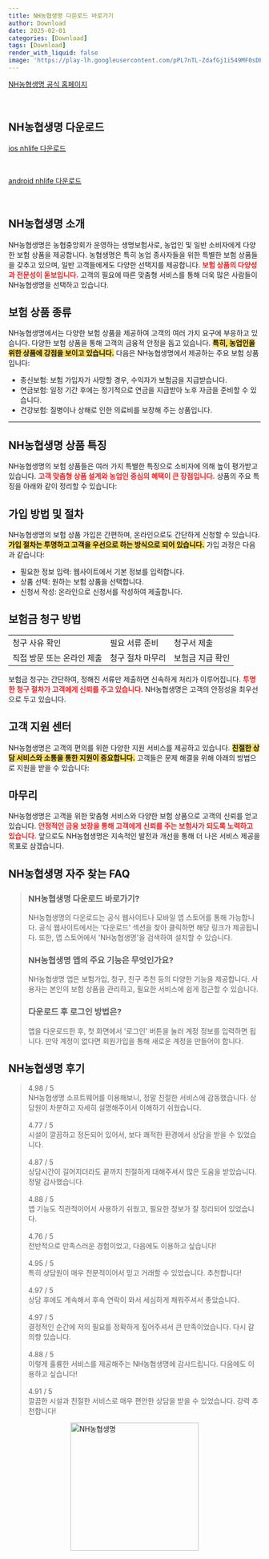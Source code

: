 ```yaml
---
title: NH농협생명 다운로드 바로가기
author: Download
date: 2025-02-01
categories: [Download]
tags: [Download]
render_with_liquid: false
image: 'https://play-lh.googleusercontent.com/pPL7nTL-ZdafGj1i549MF0sDEWUMB1BCUHT4PkB8z33lx1HG8F3Rp9aQ42AqbxQ91A=s256-rw'
---
```

<p><a class='click-button' title='NH농협생명' href='https://www.nhlife.co.kr/' rel='nofollow'>NH농협생명 공식 홈페이지</a></p><br>
<h2 id='NH농협생명_다운로드'>NH농협생명 다운로드</h2>
<p><a class="click-button ios" title="nhlife 다운로드" href="https://apps.apple.com/kr/app/nh%EB%86%8D%ED%98%91%EC%83%9D%EB%AA%85/id731207448" rel="nofollow">ios nhlife 다운로드</a></p><br>
<p><a class="click-button android" title="nhlife 다운로드" href="https://play.google.comhttps://play.google.com/store/apps/details?id=com.nhlife.customer.mobile" rel="nofollow">android nhlife 다운로드</a></p><br>


<h2 id='NH농협생명_소개'>NH농협생명 소개</h2>

<p>NH농협생명은 농협중앙회가 운영하는 생명보험사로, 농업인 및 일반 소비자에게 다양한 보험 상품을 제공합니다. 농협생명은 특히 농업 종사자들을 위한 특별한 보험 상품들을 갖추고 있으며, 일반 고객들에게도 다양한 선택지를 제공합니다. <b><span style="color: #ee2323;">보험 상품의 다양성과 전문성이 돋보입니다.</span></b> 고객의 필요에 따른 맞춤형 서비스를 통해 더욱 많은 사람들이 NH농협생명을 선택하고 있습니다.</p>

<h2 id='보험_상품_종류'>보험 상품 종류</h2>

<p>NH농협생명에서는 다양한 보험 상품을 제공하여 고객의 여러 가지 요구에 부응하고 있습니다. 다양한 보험 상품을 통해 고객의 금융적 안정을 돕고 있습니다. <b><span style="background-color: #ffe066;">특히, 농업인을 위한 상품에 강점을 보이고 있습니다.</span></b> 다음은 NH농협생명에서 제공하는 주요 보험 상품입니다:</p>

<ul>
    <li>종신보험: 보험 가입자가 사망할 경우, 수익자가 보험금을 지급받습니다.</li>
    <li>연금보험: 일정 기간 후에는 정기적으로 연금을 지급받아 노후 자금을 준비할 수 있습니다.</li>
    <li>건강보험: 질병이나 상해로 인한 의료비를 보장해 주는 상품입니다.</li>
</ul>

<hr />

<h2 id='농협생명_상품_특징'>NH농협생명 상품 특징</h2>

<p>NH농협생명의 보험 상품들은 여러 가지 특별한 특징으로 소비자에 의해 높이 평가받고 있습니다. <b><span style="color: #ee2323;">고객 맞춤형 상품 설계와 농업인 중심의 혜택이 큰 장점입니다.</span></b> 상품의 주요 특징을 아래와 같이 정리할 수 있습니다:</p>

<h2 id='가입방법_및_절차'>가입 방법 및 절차</h2>

<p>NH농협생명의 보험 상품 가입은 간편하며, 온라인으로도 간단하게 신청할 수 있습니다. <b><span style="background-color: #ffe066;">가입 절차는 투명하고 고객을 우선으로 하는 방식으로 되어 있습니다.</span></b> 가입 과정은 다음과 같습니다:</p>

<ul>
    <li>필요한 정보 입력: 웹사이트에서 기본 정보를 입력합니다.</li>
    <li>상품 선택: 원하는 보험 상품을 선택합니다.</li>
    <li>신청서 작성: 온라인으로 신청서를 작성하여 제출합니다.</li>
</ul>

<h2 id='보험금_청구_방법'>보험금 청구 방법</h2>

<table>
    <tr>
        <td>청구 사유 확인</td>
        <td>필요 서류 준비</td>
        <td>청구서 제출</td>
    </tr>
    <tr>
        <td>직접 방문 또는 온라인 제출</td>
        <td>청구 절차 마무리</td>
        <td>보험금 지급 확인</td>
    </tr>
</table>

<p>보험금 청구는 간단하여, 정해진 서류만 제출하면 신속하게 처리가 이루어집니다. <b><span style="color: #ee2323;">투명한 청구 절차가 고객에게 신뢰를 주고 있습니다.</span></b> NH농협생명은 고객의 안정성을 최우선으로 두고 있습니다.</p>

<h2 id='고객_지원_센터'>고객 지원 센터</h2>

<p>NH농협생명은 고객의 편의를 위한 다양한 지원 서비스를 제공하고 있습니다. <b><span style="background-color: #ffe066;">친절한 상담 서비스와 소통을 통한 지원이 중요합니다.</span></b> 고객들은 문제 해결을 위해 아래의 방법으로 지원을 받을 수 있습니다:</p>

<h2 id='마무리'>마무리</h2>

<p>NH농협생명은 고객을 위한 맞춤형 서비스와 다양한 보험 상품으로 고객의 신뢰를 얻고 있습니다. <b><span style="color: #ee2323;">안정적인 금융 보장을 통해 고객에게 신뢰를 주는 보험사가 되도록 노력하고 있습니다.</span></b> 앞으로도 NH농협생명은 지속적인 발전과 개선을 통해 더 나은 서비스 제공을 목표로 삼겠습니다.</p>


<h2 id='NH농협생명_자주_찾는_FAQ'>NH농협생명 자주 찾는 FAQ</h2>
<div itemscope="" itemtype="https://schema.org/FAQPage"> <blockquote> <div itemscope="" itemprop="mainEntity" itemtype="https://schema.org/Question"> <h3 itemprop="name">NH농협생명 다운로드 바로가기?</h3> <div itemscope="" itemprop="acceptedAnswer" itemtype="https://schema.org/Answer"> <span itemprop="text"> <p>NH농협생명의 다운로드는 공식 웹사이트나 모바일 앱 스토어를 통해 가능합니다. 공식 웹사이트에서는 '다운로드' 섹션을 찾아 클릭하면 해당 링크가 제공됩니다. 또한, 앱 스토어에서 'NH농협생명'을 검색하여 설치할 수 있습니다.</p> </span> </div> </div> <div itemscope="" itemprop="mainEntity" itemtype="https://schema.org/Question"> <h3 itemprop="name">NH농협생명 앱의 주요 기능은 무엇인가요?</h3> <div itemscope="" itemprop="acceptedAnswer" itemtype="https://schema.org/Answer"> <span itemprop="text"> <p>NH농협생명 앱은 보험가입, 청구, 친구 추천 등의 다양한 기능을 제공합니다. 사용자는 본인의 보험 상품을 관리하고, 필요한 서비스에 쉽게 접근할 수 있습니다.</p> </span> </div> </div> <div itemscope="" itemprop="mainEntity" itemtype="https://schema.org/Question"> <h3 itemprop="name">다운로드 후 로그인 방법은?</h3> <div itemscope="" itemprop="acceptedAnswer" itemtype="https://schema.org/Answer"> <span itemprop="text"> <p>앱을 다운로드한 후, 첫 화면에서 '로그인' 버튼을 눌러 계정 정보를 입력하면 됩니다. 만약 계정이 없다면 회원가입을 통해 새로운 계정을 만들어야 합니다.</p> </span> </div> </div> </blockquote> </div>
<h2 id='NH농협생명_후기'>NH농협생명 후기</h2>
<div itemscope itemtype="https://schema.org/Product">
  <blockquote>
  <div itemprop="review" itemscope itemtype="https://schema.org/Review">
      <div itemprop="reviewRating" itemscope itemtype="https://schema.org/Rating"> <span itemprop="ratingValue">4.98</span> / <span itemprop="bestRating">5</span> </div>
      <span itemprop="reviewBody">NH농협생명 소프트웨어를 이용해보니, 정말 친절한 서비스에 감동했습니다. 상담원이 차분하고 자세히 설명해주어서 이해하기 쉬웠습니다.</span>
  </div>
  <br>
  <div itemprop="review" itemscope itemtype="https://schema.org/Review">
      <div itemprop="reviewRating" itemscope itemtype="https://schema.org/Rating"> <span itemprop="ratingValue">4.77</span> / <span itemprop="bestRating">5</span> </div>
      <span itemprop="reviewBody">시설이 깔끔하고 정돈되어 있어서, 보다 쾌적한 환경에서 상담을 받을 수 있었습니다.</span>
  </div>
  <br>
  <div itemprop="review" itemscope itemtype="https://schema.org/Review">
      <div itemprop="reviewRating" itemscope itemtype="https://schema.org/Rating"> <span itemprop="ratingValue">4.87</span> / <span itemprop="bestRating">5</span> </div>
      <span itemprop="reviewBody">상담시간이 길어지더라도 끝까지 친절하게 대해주셔서 많은 도움을 받았습니다. 정말 감사했습니다.</span>
  </div>
  <br>
  <div itemprop="review" itemscope itemtype="https://schema.org/Review">
      <div itemprop="reviewRating" itemscope itemtype="https://schema.org/Rating"> <span itemprop="ratingValue">4.88</span> / <span itemprop="bestRating">5</span> </div>
      <span itemprop="reviewBody">앱 기능도 직관적이어서 사용하기 쉬웠고, 필요한 정보가 잘 정리되어 있었습니다.</span>
  </div>
  <br>
  <div itemprop="review" itemscope itemtype="https://schema.org/Review">
      <div itemprop="reviewRating" itemscope itemtype="https://schema.org/Rating"> <span itemprop="ratingValue">4.76</span> / <span itemprop="bestRating">5</span> </div>
      <span itemprop="reviewBody">전반적으로 만족스러운 경험이었고, 다음에도 이용하고 싶습니다!</span>
  </div>
  <br>
  <div itemprop="review" itemscope itemtype="https://schema.org/Review">
      <div itemprop="reviewRating" itemscope itemtype="https://schema.org/Rating"> <span itemprop="ratingValue">4.95</span> / <span itemprop="bestRating">5</span> </div>
      <span itemprop="reviewBody">특히 상담원이 매우 전문적이어서 믿고 거래할 수 있었습니다. 추천합니다!</span>
  </div>
  <br>
  <div itemprop="review" itemscope itemtype="https://schema.org/Review">
      <div itemprop="reviewRating" itemscope itemtype="schema.org/Rating"> <span itemprop="ratingValue">4.97</span> / <span itemprop="bestRating">5</span> </div>
      <span itemprop="reviewBody">상담 후에도 계속해서 후속 연락이 와서 세심하게 채워주셔서 좋았습니다.</span>
  </div>
  <br>
  <div itemprop="review" itemscope itemtype="https://schema.org/Review">
      <div itemprop="reviewRating" itemscope itemtype="https://schema.org/Rating"> <span itemprop="ratingValue">4.97</span> / <span itemprop="bestRating">5</span> </div>
      <span itemprop="reviewBody">결정적인 순간에 저의 필요를 정확하게 짚어주셔서 큰 만족이었습니다. 다시 갈 의향 있습니다.</span>
  </div>
  <br>
  <div itemprop="review" itemscope itemtype="https://schema.org/Review">
      <div itemprop="reviewRating" itemscope itemtype="schema.org/Rating"> <span itemprop="ratingValue">4.88</span> / <span itemprop="bestRating">5</span> </div>
      <span itemprop="reviewBody">이렇게 훌륭한 서비스를 제공해주는 NH농협생명에 감사드립니다. 다음에도 이용하고 싶습니다!</span>
  </div>
  <br>
  <div itemprop="review" itemscope itemtype="https://schema.org/Review">
      <div itemprop="reviewRating" itemscope itemtype="schema.org/Rating"> <span itemprop="ratingValue">4.91</span> / <span itemprop="bestRating">5</span> </div>
      <span itemprop="reviewBody">깔끔한 시설과 친절한 서비스로 매우 편안한 상담을 받을 수 있었습니다. 강력 추천합니다!</span>
  </div>
  </blockquote>
</div>
<figure class="image" style="display: flex; justify-content: center; align-items: center; margin: 0;"><img src="https://play-lh.googleusercontent.com/pPL7nTL-ZdafGj1i549MF0sDEWUMB1BCUHT4PkB8z33lx1HG8F3Rp9aQ42AqbxQ91A=s256-rw" alt="NH농협생명" width="256" height="256" style="max-width: 100%; height: auto;"></figure>